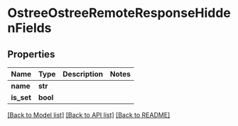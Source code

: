# OstreeOstreeRemoteResponseHiddenFields

## Properties
Name | Type | Description | Notes
------------ | ------------- | ------------- | -------------
**name** | **str** |  | 
**is_set** | **bool** |  | 

[[Back to Model list]](../README.md#documentation-for-models) [[Back to API list]](../README.md#documentation-for-api-endpoints) [[Back to README]](../README.md)


